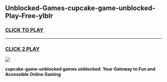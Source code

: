 
## Unblocked-Games-cupcake-game-unblocked-Play-Free-ylblr
<h3>
<a href="https://premium76.site?title=cupcake-game-unblocked&ref=24M">CLICK TO PLAY</a></h3>
<hr>

<h3>
<a href="https://premium76.site?title=cupcake-game-unblocked&ref=24M">CLICK 2 PLAY</a>
  
</h3>

<a href="https://premium76.site?title=cupcake-game-unblocked&ref=24M"><img src="https://clearcache.store/games.png"></a>


**cupcake-game-unblocked games unblocked: Your Gateway to Fun and Accessible Online Gaming**
